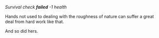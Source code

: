 _Survival check **failed**_
_-1 health_

Hands not used to dealing with the roughness of nature can suffer a great deal from hard work like that.

And so did hers.

